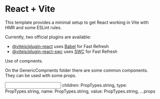 # React + Vite

This template provides a minimal setup to get React working in Vite with HMR and some ESLint rules.

Currently, two official plugins are available:

- [@vitejs/plugin-react](https://github.com/vitejs/vite-plugin-react/blob/main/packages/plugin-react/README.md) uses [Babel](https://babeljs.io/) for Fast Refresh
- [@vitejs/plugin-react-swc](https://github.com/vitejs/vite-plugin-react-swc) uses [SWC](https://swc.rs/) for Fast Refresh


Use of compnents.

On the GenericCompnents folder there are some common components. They can be used with some props.

<Input>
    children: PropTypes.string,
    type: PropTypes.string,
    name: PropTypes.string,
    value: PropTypes.string,
    ...props
</Input>